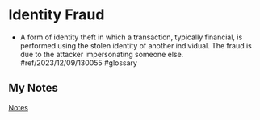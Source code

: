 # Identity Fraud
- A form of identity theft in which a transaction, typically financial, is performed using the stolen identity of another individual. The fraud is due to the attacker impersonating someone else. #ref/2023/12/09/130055 #glossary
## My Notes
[Notes](mynotes/identity-fraud-notes.md)
